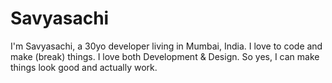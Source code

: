 # Savyasachi
I'm Savyasachi, a 30yo developer living in Mumbai, India. I love to code and make (break) things.  I love both Development &amp; Design. So yes, I can make things look good and actually work. 
